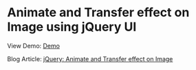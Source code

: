 # Animate and Transfer effect on Image using jQuery UI

View Demo: [Demo](http://blog.chapagain.com.np/examples/transfer/)

Blog Article: [jQuery: Animate and Transfer effect on Image](http://blog.chapagain.com.np/jquery-animate-and-transfer-effect-with-image/)
